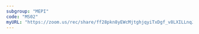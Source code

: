 ```yaml
---
subgroup: "MEPI"
code: "MS02"
myURL: "https://zoom.us/rec/share/ff28pkn8yEWcMjtghjqyiTxDgf_v8LXILLnqJh2B2kY8Ws4zDqM0yox7lPr-4SIf.Wfyxovm6ZMk2sZUo?startTime=1623688090000"
---
```

